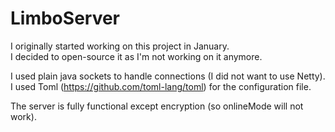 # LimboServer

I originally started working on this project in January.\
I decided to open-source it as I'm not working on it anymore.

I used plain java sockets to handle connections (I did not want to use Netty).\
I used Toml (https://github.com/toml-lang/toml) for the configuration file.

The server is fully functional except encryption (so onlineMode will not work).